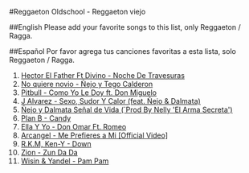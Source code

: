 #Reggaeton Oldschool - Reggaeton viejo

##English
Please add your favorite songs to this list, only Reggaeton / Ragga. 

##Español
Por favor agrega tus canciones favoritas a esta lista, solo Reggaeton / Ragga.

1. [Hector El Father Ft Divino - Noche De Travesuras](https://www.youtube.com/watch?v=NJDTAGgPRRQ)
2. [No quiere novio - Ñejo y Tego Calderon](https://www.youtube.com/watch?v=4hOEpGDmYNg)
3. [Pitbull - Como Yo Le Doy ft. Don Miguelo](https://www.youtube.com/watch?v=zCB8Z_fO2Yo)
4. [J Alvarez - Sexo, Sudor Y Calor (feat. Ñejo & Dalmata)](https://www.youtube.com/watch?v=ro9_laKaPpE)
5. [Ñejo y Dalmata Señal de Vida (`Prod By Nelly 'El Arma Secreta')](https://www.youtube.com/watch?v=jR_ocavsVQo)
6. [Plan B - Candy](https://www.youtube.com/watch?v=9FWgcBfs5A0)
7. [Ella Y Yo - Don Omar Ft. Romeo](https://www.youtube.com/watch?v=l4e0hJGOIY8)
8. [Arcangel - Me Prefieres a Mi [Official Video]](https://www.youtube.com/watch?v=B9Yc7BMQPH0)
9. [R.K.M, Ken-Y - Down](https://www.youtube.com/watch?v=iFnwmTeSlAQ)
10. [Zion - Zun Da Da](https://www.youtube.com/watch?v=6xlsR1c8yh4)
11. [Wisin & Yandel - Pam Pam](https://www.youtube.com/watch?v=ZoVCM5iUaL0)
